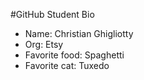 #GitHub Student Bio
- Name: Christian Ghigliotty
- Org: Etsy
- Favorite food: Spaghetti
- Favorite cat: Tuxedo
